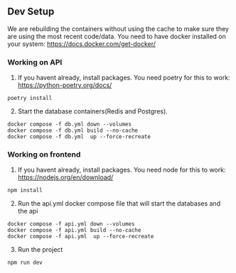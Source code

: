 ## Dev Setup
We are rebuilding the containers without using the cache to make sure they are using the most recent code/data. You need to have docker installed on your system: https://docs.docker.com/get-docker/

### Working on API
1. If you havent already, install packages. You need poetry for this to work: https://python-poetry.org/docs/
```
poetry install
```

2. Start the database containers(Redis and Postgres). 
```
docker compose -f db.yml down --volumes                               
docker compose -f db.yml build --no-cache 
docker compose -f db.yml  up --force-recreate
```

### Working on frontend
1. If you havent already, install packages. You need node for this to work: https://nodejs.org/en/download/
```
npm install
```
2. Run the api.yml docker compose file that will start the databases and the api
```
docker compose -f api.yml down --volumes                               
docker compose -f api.yml build --no-cache 
docker compose -f api.yml  up --force-recreate
```
3. Run the project
```
npm run dev
```